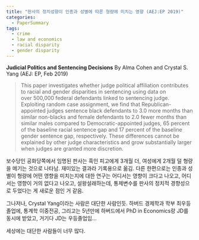 ```yaml
---
title: "판사의 정치성향이 인종과 성별에 따른 형량에 미치는 영향 (AEJ:EP 2019)"
categories:
  - PaperSummary
tags:
  - crime
  - law and economics
  - racial disparity
  - gender disparity
---
```


**Judicial Politics and Sentencing Decisions**
By Alma Cohen and Crystal S. Yang
(AEJ: EP, Feb 2019)

> This paper investigates whether judge political affiliation contributes to racial and gender disparities in sentencing using data on over 500,000 federal defendants linked to sentencing judge. Exploiting random case assignment, we find that Republican-appointed judges sentence black defendants to 3.0 more months than similar non-blacks and female defendants to 2.0 fewer months than similar males compared to Democratic-appointed judges, 65 percent of the baseline racial sentence gap and 17 percent of the baseline gender sentence gap, respectively. These differences cannot be explained by other judge characteristics and grow substantially larger when judges are granted more discretion.

보수당인 공화당쪽에서 임명된 판사는 흑인 피고에게 3개월 더, 여성에게 2개월 덜 형량을 메기는 것으로 나타남. 재미있는 결과라 기록용으로 옮김. 다른 한편으로는 인종과 성별이 형량에 어떤 영향을 미치는지에 대한 연구는 어디서는 영향이 크다고 나오고, 어디서는 영향이 거의 없다고 나오고, 설왕설래하는데, 통제변수를 판사의 정치적 경향성으로 두었다는 게 새로운 점인 거 같음.

그나저나, Crystal Yang이라는 사람은 대단한 사람인듯. 하버드 경제학과 학부 최우등졸업에, 통계학 이중전공, 그리고는 5년만에 하버드에서 PhD in Economics랑 JD를 동시에 받았고, 거기다 JD는 우등졸업임...

세상에는 대단한 사람들이 너무 많다. 